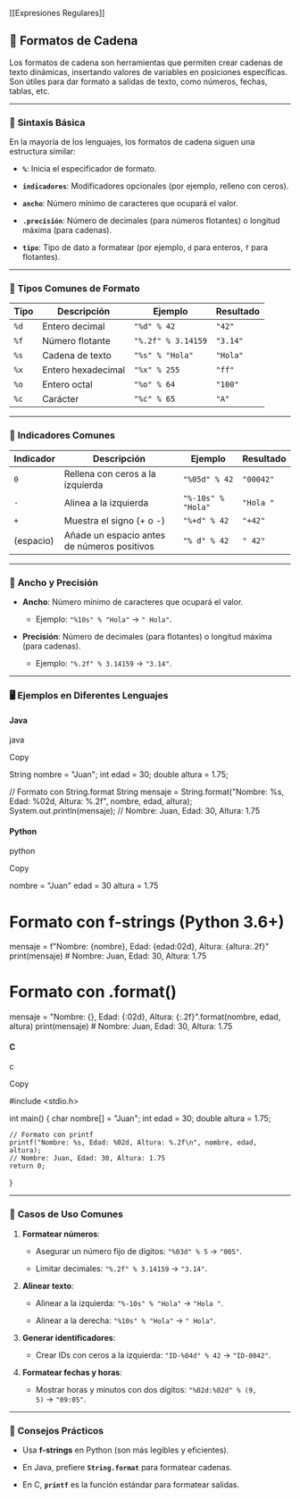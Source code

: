 [[Expresiones Regulares]]
## 📝 **Formatos de Cadena**

Los formatos de cadena son herramientas que permiten crear cadenas de texto dinámicas, insertando valores de variables en posiciones específicas. Son útiles para dar formato a salidas de texto, como números, fechas, tablas, etc.

---

### 📌 **Sintaxis Básica**

En la mayoría de los lenguajes, los formatos de cadena siguen una estructura similar:

- **`%`**: Inicia el especificador de formato.
    
- **`indicadores`**: Modificadores opcionales (por ejemplo, relleno con ceros).
    
- **`ancho`**: Número mínimo de caracteres que ocupará el valor.
    
- **`.precisión`**: Número de decimales (para números flotantes) o longitud máxima (para cadenas).
    
- **`tipo`**: Tipo de dato a formatear (por ejemplo, `d` para enteros, `f` para flotantes).
    

---

### 🎨 **Tipos Comunes de Formato**

|Tipo|Descripción|Ejemplo|Resultado|
|---|---|---|---|
|`%d`|Entero decimal|`"%d" % 42`|`"42"`|
|`%f`|Número flotante|`"%.2f" % 3.14159`|`"3.14"`|
|`%s`|Cadena de texto|`"%s" % "Hola"`|`"Hola"`|
|`%x`|Entero hexadecimal|`"%x" % 255`|`"ff"`|
|`%o`|Entero octal|`"%o" % 64`|`"100"`|
|`%c`|Carácter|`"%c" % 65`|`"A"`|

---

### 🔧 **Indicadores Comunes**

|Indicador|Descripción|Ejemplo|Resultado|
|---|---|---|---|
|`0`|Rellena con ceros a la izquierda|`"%05d" % 42`|`"00042"`|
|`-`|Alinea a la izquierda|`"%-10s" % "Hola"`|`"Hola "`|
|`+`|Muestra el signo (+ o -)|`"%+d" % 42`|`"+42"`|
|(espacio)|Añade un espacio antes de números positivos|`"% d" % 42`|`" 42"`|

---

### 📐 **Ancho y Precisión**

- **Ancho**: Número mínimo de caracteres que ocupará el valor.
    
    - Ejemplo: `"%10s" % "Hola"` → `" Hola"`.
        
- **Precisión**: Número de decimales (para flotantes) o longitud máxima (para cadenas).
    
    - Ejemplo: `"%.2f" % 3.14159` → `"3.14"`.
        

---

### 🖥️ **Ejemplos en Diferentes Lenguajes**

#### **Java**

java

Copy

String nombre = "Juan";
int edad = 30;
double altura = 1.75;

// Formato con String.format
String mensaje = String.format("Nombre: %s, Edad: %02d, Altura: %.2f", nombre, edad, altura);
System.out.println(mensaje); // Nombre: Juan, Edad: 30, Altura: 1.75

#### **Python**

python

Copy

nombre = "Juan"
edad = 30
altura = 1.75

# Formato con f-strings (Python 3.6+)
mensaje = f"Nombre: {nombre}, Edad: {edad:02d}, Altura: {altura:.2f}"
print(mensaje)  # Nombre: Juan, Edad: 30, Altura: 1.75

# Formato con .format()
mensaje = "Nombre: {}, Edad: {:02d}, Altura: {:.2f}".format(nombre, edad, altura)
print(mensaje)  # Nombre: Juan, Edad: 30, Altura: 1.75

#### **C**

c

Copy

#include <stdio.h>

int main() {
    char nombre[] = "Juan";
    int edad = 30;
    double altura = 1.75;

    // Formato con printf
    printf("Nombre: %s, Edad: %02d, Altura: %.2f\n", nombre, edad, altura);
    // Nombre: Juan, Edad: 30, Altura: 1.75
    return 0;
}

---

### 🧩 **Casos de Uso Comunes**

1. **Formatear números**:
    
    - Asegurar un número fijo de dígitos: `"%03d" % 5` → `"005"`.
        
    - Limitar decimales: `"%.2f" % 3.14159` → `"3.14"`.
        
2. **Alinear texto**:
    
    - Alinear a la izquierda: `"%-10s" % "Hola"` → `"Hola "`.
        
    - Alinear a la derecha: `"%10s" % "Hola"` → `" Hola"`.
        
3. **Generar identificadores**:
    
    - Crear IDs con ceros a la izquierda: `"ID-%04d" % 42` → `"ID-0042"`.
        
4. **Formatear fechas y horas**:
    
    - Mostrar horas y minutos con dos dígitos: `"%02d:%02d" % (9, 5)` → `"09:05"`.
        

---

### 🌟 **Consejos Prácticos**

- Usa **f-strings** en Python (son más legibles y eficientes).
    
- En Java, prefiere **`String.format`** para formatear cadenas.
    
- En C, **`printf`** es la función estándar para formatear salidas.